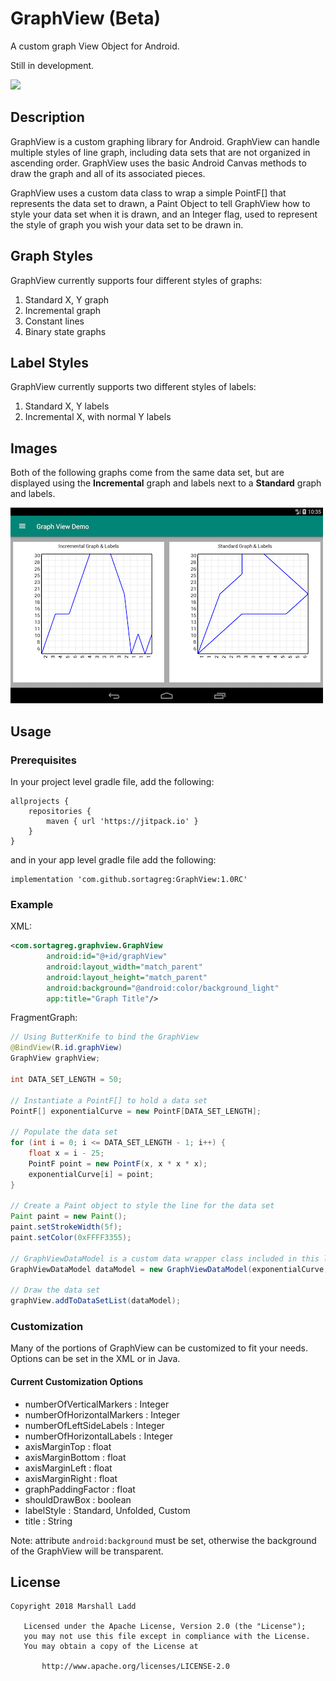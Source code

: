 # GraphView (Beta)
A custom graph View Object for Android.

Still in development.

[![](https://jitpack.io/v/sortagreg/GraphView.svg)](https://jitpack.io/#sortagreg/GraphView)

## Description
GraphView is a custom graphing library for Android.  GraphView can handle multiple styles of line graph, including data sets that are not organized in ascending order.  GraphView uses the basic Android Canvas methods to draw the graph and all of its associated pieces.

GraphView uses a custom data class to wrap a simple PointF[] that represents the data set to drawn, a Paint Object to tell GraphView how to style your data set when it is drawn, and an Integer flag, used to represent the style of graph you wish your data set to be drawn in.

## Graph Styles
GraphView currently supports four different styles of graphs:
1) Standard X, Y graph
2) Incremental graph
3) Constant lines
4) Binary state graphs

## Label Styles
GraphView currently supports two different styles of labels:
1) Standard X, Y labels
2) Incremental X, with normal Y labels

## Images
Both of the following graphs come from the same data set, but are displayed using the **Incremental** graph and labels next to a **Standard** graph and labels.

![Standard and Incremental graph](https://github.com/sortagreg/GraphView/blob/master/images/DemoScreenshot.png)

## Usage
### Prerequisites
In your project level gradle file, add the following:
```
allprojects {
    repositories {
        maven { url 'https://jitpack.io' }
    }
}
```
and in your app level gradle file add the following:
```
implementation 'com.github.sortagreg:GraphView:1.0RC'
```
### Example
XML:
```xml
<com.sortagreg.graphview.GraphView
        android:id="@+id/graphView"
        android:layout_width="match_parent"
        android:layout_height="match_parent"
        android:background="@android:color/background_light"
        app:title="Graph Title"/>
```
FragmentGraph:
```java
// Using ButterKnife to bind the GraphView
@BindView(R.id.graphView)
GraphView graphView;

int DATA_SET_LENGTH = 50;

// Instantiate a PointF[] to hold a data set
PointF[] exponentialCurve = new PointF[DATA_SET_LENGTH];

// Populate the data set
for (int i = 0; i <= DATA_SET_LENGTH - 1; i++) {
    float x = i - 25;
    PointF point = new PointF(x, x * x * x);
    exponentialCurve[i] = point;
}

// Create a Paint object to style the line for the data set
Paint paint = new Paint();
paint.setStrokeWidth(5f);
paint.setColor(0xFFFF3355);

// GraphViewDataModel is a custom data wrapper class included in this library
GraphViewDataModel dataModel = new GraphViewDataModel(exponentialCurve, paint, GraphViewDataModel.STANDARD_LINE);

// Draw the data set
graphView.addToDataSetList(dataModel);
```

### Customization
Many of the portions of GraphView can be customized to fit your needs.  Options can be set in the XML or in Java.

#### Current Customization Options
* numberOfVerticalMarkers : Integer
* numberOfHorizontalMarkers : Integer
* numberOfLeftSideLabels : Integer
* numberOfHorizontalLabels : Integer
* axisMarginTop : float
* axisMarginBottom : float
* axisMarginLeft : float
* axisMarginRight : float
* graphPaddingFactor : float
* shouldDrawBox : boolean
* labelStyle : Standard, Unfolded, Custom
* title : String

Note: attribute `android:background` must be set, otherwise the background of the GraphView will be transparent.

## License
```
Copyright 2018 Marshall Ladd

   Licensed under the Apache License, Version 2.0 (the "License");
   you may not use this file except in compliance with the License.
   You may obtain a copy of the License at

       http://www.apache.org/licenses/LICENSE-2.0
```
